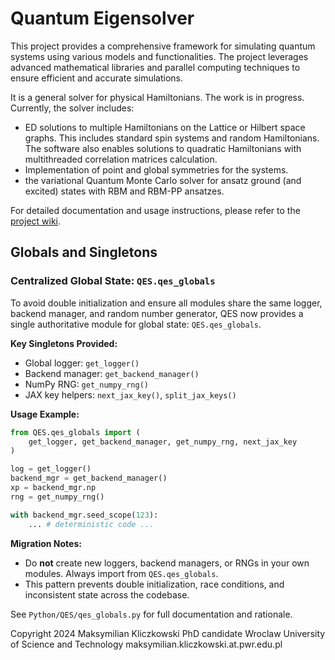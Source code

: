 

# Quantum Eigensolver

This project provides a comprehensive framework for simulating quantum systems using various models and functionalities. The project leverages advanced mathematical libraries and parallel computing techniques to ensure efficient and accurate simulations.

It is a general solver for physical Hamiltonians. The work is in progress. Currently, the solver includes:
- ED solutions to multiple Hamiltonians on the Lattice or Hilbert space graphs. This includes standard spin systems and random Hamiltonians. The software also enables solutions to quadratic Hamiltonians with multithreaded correlation matrices calculation.
- Implementation of point and global symmetries for the systems.
- the variational Quantum Monte Carlo solver for ansatz ground (and excited) states with RBM and RBM-PP ansatzes.

For detailed documentation and usage instructions, please refer to the [project wiki](https://github.com/makskliczkowski/QuantumEigenSolver/wiki).

## Globals and Singletons

### Centralized Global State: `QES.qes_globals`

To avoid double initialization and ensure all modules share the same logger, backend manager, and random number generator, QES now provides a single authoritative module for global state: `QES.qes_globals`.

**Key Singletons Provided:**
- Global logger: `get_logger()`
- Backend manager: `get_backend_manager()`
- NumPy RNG: `get_numpy_rng()`
- JAX key helpers: `next_jax_key()`, `split_jax_keys()`

**Usage Example:**

```python
from QES.qes_globals import (
	get_logger, get_backend_manager, get_numpy_rng, next_jax_key
)

log = get_logger()
backend_mgr = get_backend_manager()
xp = backend_mgr.np
rng = get_numpy_rng()

with backend_mgr.seed_scope(123):
	... # deterministic code ...
```

**Migration Notes:**
- Do **not** create new loggers, backend managers, or RNGs in your own modules. Always import from `QES.qes_globals`.
- This pattern prevents double initialization, race conditions, and inconsistent state across the codebase.

See `Python/QES/qes_globals.py` for full documentation and rationale.

Copyright 2024
Maksymilian Kliczkowski
PhD candidate
Wroclaw University of Science and Technology
maksymilian.kliczkowski.at.pwr.edu.pl 

